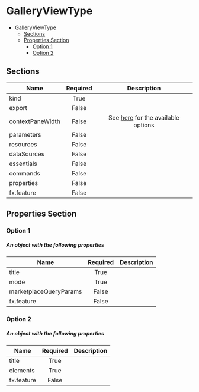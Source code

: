 <a name="galleryviewtype"></a>
# GalleryViewType
* [GalleryViewType](#galleryviewtype)
    * [Sections](#galleryviewtype-sections)
    * [Properties Section](#galleryviewtype-properties-section)
        * [Option 1](#galleryviewtype-properties-section-option-1)
        * [Option 2](#galleryviewtype-properties-section-option-2)

<a name="galleryviewtype-sections"></a>
## Sections
| Name | Required | Description
| ---|:--:|:--:|
|kind|True|
|export|False|
|contextPaneWidth|False|See [here](dx-enum-contextPaneWidth.md ) for the available options
|parameters|False|
|resources|False|
|dataSources|False|
|essentials|False|
|commands|False|
|properties|False|
|fx.feature|False|
<a name="galleryviewtype-properties-section"></a>
## Properties Section
<a name="galleryviewtype-properties-section-option-1"></a>
### Option 1
<a name="galleryviewtype-properties-section-option-1-an-object-with-the-following-properties"></a>
##### An object with the following properties
| Name | Required | Description
| ---|:--:|:--:|
|title|True|
|mode|True|
|marketplaceQueryParams|False|
|fx.feature|False|
<a name="galleryviewtype-properties-section-option-2"></a>
### Option 2
<a name="galleryviewtype-properties-section-option-2-an-object-with-the-following-properties-1"></a>
##### An object with the following properties
| Name | Required | Description
| ---|:--:|:--:|
|title|True|
|elements|True|
|fx.feature|False|
